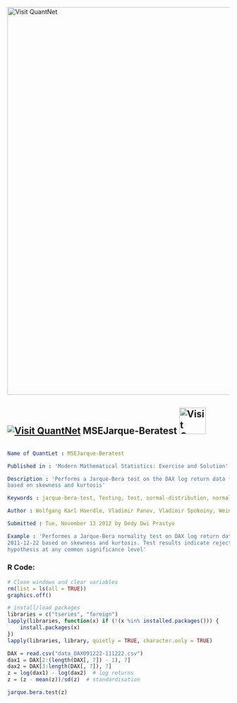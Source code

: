 
[<img src="https://github.com/QuantLet/Styleguide-and-FAQ/blob/master/pictures/banner.png" width="880" alt="Visit QuantNet">](http://quantlet.de/index.php?p=info)

## [<img src="https://github.com/QuantLet/Styleguide-and-Validation-procedure/blob/master/pictures/qloqo.png" alt="Visit QuantNet">](http://quantlet.de/) **MSEJarque-Beratest** [<img src="https://github.com/QuantLet/Styleguide-and-Validation-procedure/blob/master/pictures/QN2.png" width="60" alt="Visit QuantNet 2.0">](http://quantlet.de/d3/ia)

```yaml

Name of QuantLet : MSEJarque-Beratest

Published in : 'Modern Mathematical Statistics: Exercise and Solution'

Description : 'Performs a Jarque-Bera test on the DAX log return data from 2009-12-21 to 2011-12-22
based on skewness and kurtosis'

Keywords : jarque-bera-test, Testing, test, normal-distribution, normal, normality test

Author : Wolfgang Karl Haerdle, Vladimir Panov, Vladimir Spokoiny, Weining Wang

Submitted : Tue, November 13 2012 by Dedy Dwi Prastyo

Example : 'Performes a Jarque-Bera normality test on DAX log return data from 2009-12-21 to
2011-12-22 based on skewness and kurtosis. Test results indicate rejection of the normality
hypothesis at any common significance level'

```


### R Code:
```r
# Close windows and clear variables
rm(list = ls(all = TRUE))
graphics.off()

# install/load packages
libraries = c("tseries", "foreign")
lapply(libraries, function(x) if (!(x %in% installed.packages())) {
    install.packages(x)
})
lapply(libraries, library, quietly = TRUE, character.only = TRUE)

DAX = read.csv("data_DAX091222-111222.csv")
dax1 = DAX[2:(length(DAX[, 7]) - 1), 7]
dax2 = DAX[3:length(DAX[, 7]), 7]
z = log(dax1) - log(dax2)  # log returns
z = (z - mean(z))/sd(z)  # standardisation

jarque.bera.test(z) 

```
